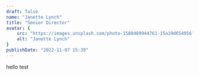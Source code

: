 ```yaml
---
draft: false
name: "Janette Lynch"
title: "Senior Director"
avatar: {
    src: "https://images.unsplash.com/photo-1580489944761-15a19d654956?&fit=crop&w=280",
    alt: "Janette Lynch"
}
publishDate: "2022-11-07 15:39"
---
```

hello test